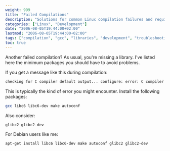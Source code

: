 ```yaml
---
weight: 999
title: "Failed Compilations"
description: "Solutions for common Linux compilation failures and required libraries"
categories: ["Linux", "Development"]
date: "2006-08-05T19:44:00+02:00"
lastmod: "2006-08-05T19:44:00+02:00"
tags: ["compilation", "gcc", "libraries", "development", "troubleshooting"]
toc: true
---
```


Another failed compilation? As usual, you're missing a library. I've listed here the minimum packages you should have to avoid problems.

If you get a message like this during compilation:

```bash
checking for C compiler default output... configure: error: C compiler cannot create executables
```

This is typically the kind of error you might encounter. Install the following packages:

```bash
gcc libc6 libc6-dev make autoconf
```

Also consider:

```bash
glibc2 glibc2-dev
```

For Debian users like me:

```bash
apt-get install libc6 libc6-dev make autoconf glibc2 glibc2-dev
```
